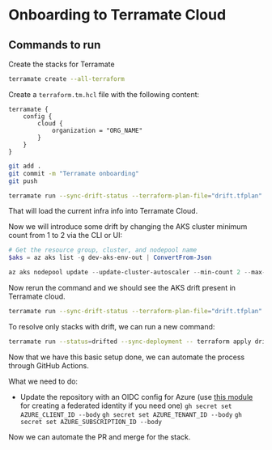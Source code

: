 # Onboarding to Terramate Cloud

## Commands to run

Create the stacks for Terramate

```bash
terramate create --all-terraform
```

Create a `terraform.tm.hcl` file with the following content:

```hcl
terramate {
    config {
        cloud {
            organization = "ORG_NAME"
        }
    }
}
```

```bash
git add .
git commit -m "Terramate onboarding"
git push
```

```bash
terramate run --sync-drift-status --terraform-plan-file="drift.tfplan" --continue-on-error -- terraform plan -detailed-exitcode -out="drift.tfplan"
```

That will load the current infra info into Terramate Cloud.

Now we will introduce some drift by changing the AKS cluster minimum count from 1 to 2 via the CLI or UI:

```powershell
# Get the resource group, cluster, and nodepool name
$aks = az aks list -g dev-aks-env-out | ConvertFrom-Json

az aks nodepool update --update-cluster-autoscaler --min-count 2 --max-count 4 -g dev-aks-env-out --cluster-name $aks.name -n $aks.agentPoolProfiles.name[1]
```

Now rerun the command and we should see the AKS drift present in Terramate cloud.

```bash
terramate run --sync-drift-status --terraform-plan-file="drift.tfplan" --continue-on-error -- terraform plan -detailed-exitcode -out="drift.tfplan"
```

To resolve only stacks with drift, we can run a new command:

```bash
terramate run --status=drifted --sync-deployment -- terraform apply drift.tfplan
```

Now that we have this basic setup done, we can automate the process through GitHub Actions.

What we need to do:

* Update the repository with an OIDC config for Azure (use [this module](https://registry.terraform.io/modules/ned1313/github_oidc/azuread/latest) for creating a federated identity if you need one)
  `gh secret set AZURE_CLIENT_ID --body`
  `gh secret set AZURE_TENANT_ID --body`
  `gh secret set AZURE_SUBSCRIPTION_ID --body`

Now we can automate the PR and merge for the stack.
